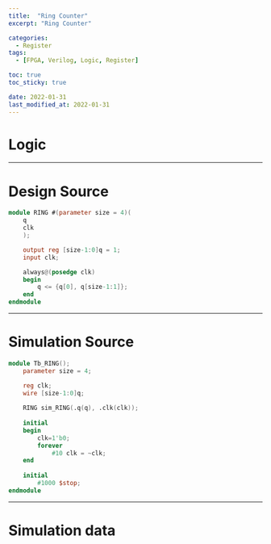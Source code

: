 ```yaml
---
title:  "Ring Counter"
excerpt: "Ring Counter"

categories:
  - Register
tags:
  - [FPGA, Verilog, Logic, Register]

toc: true
toc_sticky: true

date: 2022-01-31
last_modified_at: 2022-01-31
---
```


# Logic

---

# Design Source

```verilog
module RING #(parameter size = 4)(
    q
    clk
    );

    output reg [size-1:0]q = 1;
    input clk;

    always@(posedge clk)
    begin
        q <= {q[0], q[size-1:1]};
    end
endmodule
```
---

# Simulation Source

```verilog
module Tb_RING();
    parameter size = 4;

    reg clk;
    wire [size-1:0]q;
    
    RING sim_RING(.q(q), .clk(clk));
    
    initial
    begin
        clk=1'b0;
        forever
            #10 clk = ~clk;
    end
    
    initial
        #1000 $stop;
endmodule
```
---

# Simulation data
